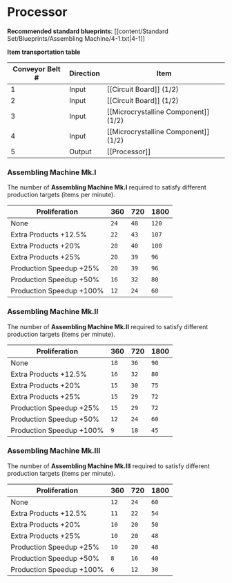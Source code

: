 # Processor

**Recommended standard blueprints**: [[content/Standard Set/Blueprints/Assembling Machine/4-1.txt|4-1]]

**Item transportation table**

| Conveyor Belt # | Direction | Item                                 |
| --------------- | --------- | ------------------------------------ |
| 1               | Input     | [[Circuit Board]] (1/2)              |
| 2               | Input     | [[Circuit Board]] (1/2)              |
| 3               | Input     | [[Microcrystalline Component]] (1/2) |
| 4               | Input     | [[Microcrystalline Component]] (1/2) |
| 5               | Output    | [[Processor]]                        | 

### Assembling Machine Mk.I

The number of **Assembling Machine Mk.I** required to satisfy different production targets (items per minute).

| Proliferation            | 360  | 720  | 1800  |
| ------------------------ | ---- | ---- | ----- |
| None                     | `24` | `48` | `120` |
| Extra Products +12.5%    | `22` | `43` | `107` |
| Extra Products +20%      | `20` | `40` | `100` |
| Extra Products +25%      | `20` | `39` | `96`  |
| Production Speedup +25%  | `20` | `39` | `96`  |
| Production Speedup +50%  | `16` | `32` | `80`  |
| Production Speedup +100% | `12` | `24` | `60`  |

### Assembling Machine Mk.II

The number of **Assembling Machine Mk.II** required to satisfy different production targets (items per minute).

| Proliferation            | 360  | 720  | 1800 |
| ------------------------ | ---- | ---- | ---- |
| None                     | `18` | `36` | `90` |
| Extra Products +12.5%    | `16` | `32` | `80` |
| Extra Products +20%      | `15` | `30` | `75` |
| Extra Products +25%      | `15` | `29` | `72` |
| Production Speedup +25%  | `15` | `29` | `72` |
| Production Speedup +50%  | `12` | `24` | `60` |
| Production Speedup +100% | `9`  | `18` | `45` |

### Assembling Machine Mk.III

The number of **Assembling Machine Mk.III** required to satisfy different production targets (items per minute).

| Proliferation            | 360  | 720  | 1800 |
| ------------------------ | ---- | ---- | ---- |
| None                     | `12` | `24` | `60` |
| Extra Products +12.5%    | `11` | `22` | `54` |
| Extra Products +20%      | `10` | `20` | `50` |
| Extra Products +25%      | `10` | `20` | `48` |
| Production Speedup +25%  | `10` | `20` | `48` |
| Production Speedup +50%  | `8`  | `16` | `40` |
| Production Speedup +100% | `6`  | `12` | `30` |

